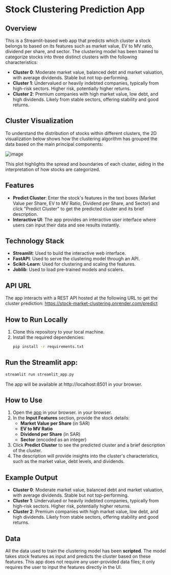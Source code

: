 # Stock Clustering Prediction App

## Overview
This is a Streamlit-based web app that predicts which cluster a stock belongs to based on its features such as market value, EV to MV ratio, dividend per share, and sector. The clustering model has been trained to categorize stocks into three distinct clusters with the following characteristics:

- **Cluster 0**: Moderate market value, balanced debt and market valuation, with average dividends. Stable but not top-performing.
- **Cluster 1**: Undervalued or heavily indebted companies, typically from high-risk sectors. Higher risk, potentially higher returns.
- **Cluster 2**: Premium companies with high market value, low debt, and high dividends. Likely from stable sectors, offering stability and good returns.

## Cluster Visualization

To understand the distribution of stocks within different clusters, the 2D visualization below shows how the clustering algorithm has grouped the data based on the main principal components:

![image](https://github.com/user-attachments/assets/d1dd0ad2-cfc0-4d7f-bea6-e617a7c6857f)

This plot highlights the spread and boundaries of each cluster, aiding in the interpretation of how stocks are categorized.


## Features
- **Predict Cluster**: Enter the stock's features in the text boxes (Market Value per Share, EV to MV Ratio, Dividend per Share, and Sector) and click "Predict Cluster" to get the predicted cluster and its brief description.
- **Interactive UI**: The app provides an interactive user interface where users can input their data and see results instantly.

## Technology Stack
- **Streamlit**: Used to build the interactive web interface.
- **FastAPI**: Used to serve the clustering model through an API.
- **Scikit-Learn**: Used for clustering and scaling the features.
- **Joblib**: Used to load pre-trained models and scalers.

## API URL
The app interacts with a REST API hosted at the following URL to get the cluster prediction:
https://stock-market-clustering.onrender.com/predict


## How to Run Locally
1. Clone this repository to your local machine.
2. Install the required dependencies:
   ```bash
   pip install -r requirements.txt
   ```
## Run the Streamlit app:
```bash
streamlit run streamlit_app.py
```
The app will be available at http://localhost:8501 in your browser.

## How to Use

1. Open the [app](https://stock-market-clustering.streamlit.app/) in your browser.
 in your browser.
2. In the **Input Features** section, provide the stock details:
   - **Market Value per Share** (in SAR)
   - **EV to MV Ratio**
   - **Dividend per Share** (in SAR)
   - **Sector** (encoded as an integer)
3. Click **Predict Cluster** to see the predicted cluster and a brief description of the cluster.
4. The description will provide insights into the cluster's characteristics, such as the market value, debt levels, and dividends.

## Example Output

- **Cluster 0**: Moderate market value, balanced debt and market valuation, with average dividends. Stable but not top-performing.
- **Cluster 1**: Undervalued or heavily indebted companies, typically from high-risk sectors. Higher risk, potentially higher returns.
- **Cluster 2**: Premium companies with high market value, low debt, and high dividends. Likely from stable sectors, offering stability and good returns.

## Data

All the data used to train the clustering model has been **scripted**. The model takes stock features as input and predicts the cluster based on these features. This app does not require any user-provided data files; it only requires the user to input the features directly in the UI.
